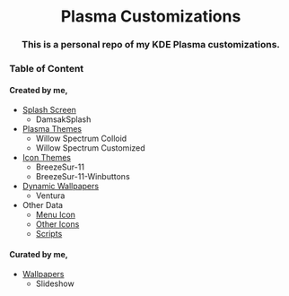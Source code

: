 <h1 align="center"> Plasma Customizations </h1>
<h3 align="center"> This is a personal repo of my KDE Plasma customizations. </h3>

### Table of Content

#### Created by me,

* [Splash Screen](./.local/share/plasma/look-and-feel)
  - DamsakSplash
* [Plasma Themes](./.local/share/plasma/desktoptheme/)
  - Willow Spectrum Colloid
  - Willow Spectrum Customized
* [Icon Themes](./.local/share/icons/)
  - BreezeSur-11
  - BreezeSur-11-Winbuttons
* [Dynamic Wallpapers](./.local/share/wallpapers/)
  - Ventura
* Other Data
  - [Menu Icon](./.data/Themming/Menu-icon/)
  - [Other Icons](./.data/Themming/Other-icons/)
  - [Scripts](./.data/Themming/Scripts/)

#### Curated by me,

- [Wallpapers](./.data/Themming/Wallpapers/)
  - Slideshow
